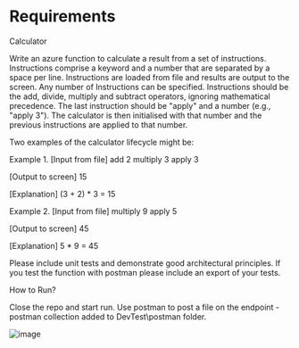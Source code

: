 # Requirements
Calculator

Write an azure function to calculate a result from a set of instructions.
Instructions comprise a keyword and a number that are separated by a space per line. Instructions are loaded from file and results are output to the screen. Any number of Instructions can be specified.
Instructions should be the add, divide, multiply and subtract operators, ignoring mathematical precedence. The last instruction should be "apply" and a number (e.g., "apply 3"). The calculator is then initialised with that number and the previous instructions are applied to that number.

Two examples of the calculator lifecycle might be:

Example 1.
 [Input from file]
add 2
multiply 3
apply 3

[Output to screen]
15

[Explanation]
(3 + 2) * 3 = 15

Example 2.
 [Input from file]
multiply 9
apply 5

[Output to screen]
45

[Explanation]
5 * 9 = 45

Please include unit tests and demonstrate good architectural principles. If you test the function with postman please include an export of your tests.

How to Run?

Close the repo and start run.
Use postman to post a file on the endpoint - postman collection added to DevTest\postman folder.

![image](https://user-images.githubusercontent.com/37901131/121161200-a8304880-c844-11eb-9042-a7066b011269.png)




